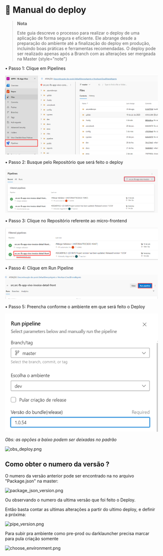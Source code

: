 # 🍉 Manual do deploy


> **Nota**
>
> Este guia descreve o processo para realizar o deploy de uma aplicação de forma segura e eficiente. Ele abrange desde a
preparação do ambiente até a finalização do deploy em produção, incluindo boas práticas e ferramentas recomendadas.
>O deploy pode ser realizado apenas após a Branch com as alterações ser mergeada na Master
> {style="note"}

• Passo 1: Clique em Pipelines

![passo 1](../images/guia_deploy/passo1.png)

• Passo 2: Busque pelo Repositório que será feito o deploy

![passo 2](../images/guia_deploy/passo2.png)

• Passo 3: Clique no Repositório referente ao micro-frontend

![passo 3](../images/guia_deploy/passo3.png)

• Passo 4: Clique em Run Pipeline

![passo 4](../images/guia_deploy/passo4.png)

• Passo 5: Preencha conforme o ambiente em que será feito o Deploy

![passo 5](../images/guia_deploy/passo5.png)

*Obs: as opções a baixo podem ser deixadas no padrão*

![obs_deploy.png](obs_deploy.png)

## Como obter o numero da versão ?

O numero da versão anterior pode ser encontrado na no arquivo "Package.json" na master:

![package_json_version.png](package_json_version.png)

Ou observando o numero da ultima versão que foi feito o Deploy.

Então basta contar as ultimas alterações a partir do ultimo deploy, e definir a próxima:

![pipe_version.png](pipe_version.png)

Para subir pra ambiente como pre-prod ou darklauncher precisa marcar para pula criação somente

![choose_environment.png](choose_environment.png)